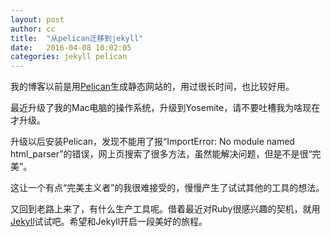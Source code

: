 ```yaml
---
layout: post
author: cc
title:  "从pelican迁移到jekyll"
date:   2016-04-08 10:02:05
categories: jekyll pelican
---
```

我的博客以前是用[Pelican][pelican]生成静态网站的，用过很长时间，也比较好用。

最近升级了我的Mac电脑的操作系统，升级到Yosemite，请不要吐槽我为啥现在才升级。

升级以后安装Pelican，发现不能用了报“ImportError: No module named html_parser”的错误，网上页搜索了很多方法，虽然能解决问题，但是不是很“完美”。

这让一个有点“完美主义者”的我很难接受的，慢慢产生了试试其他的工具的想法。

又回到老路上来了，有什么生产工具呢。借着最近对Ruby很感兴趣的契机，就用[Jekyll][jekyll]试试吧。希望和Jekyll开启一段美好的旅程。


[jekyll]:      http://jekyllrb.com
[pelican]:     http://blog.getpelican.com/
